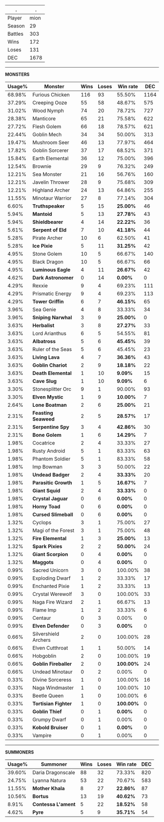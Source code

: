 .|.
|-|-
Player|mion
Season|29
Battles|303
Wins|172
Loses|131
DEC|1678

---
**MONSTERS**

Usage%|Monster|Wins|Loses|Win rate|DEC|
-|-|-|-|-|-|
68.98%|Furious Chicken|116|93|55.50%|1164|
37.29%|Creeping Ooze|55|58|48.67%|575|
31.02%|Wood Nymph|74|20|78.72%|727|
28.38%|Manticore|65|21|75.58%|622|
27.72%|Flesh Golem|66|18|78.57%|621|
22.44%|Goblin Mech|34|34|50.00%|313|
19.47%|Mushroom Seer|46|13|77.97%|464|
17.82%|Goblin Sorcerer|37|17|68.52%|371|
15.84%|Earth Elemental|36|12|75.00%|396|
12.54%|Brownie|29|9|76.32%|249|
12.21%|Sea Monster|21|16|56.76%|160|
12.21%|Javelin Thrower|28|9|75.68%|309|
12.21%|Highland Archer|24|13|64.86%|255|
11.55%|Minotaur Warrior|27|8|77.14%|304|
6.60%|**Truthspeaker**|5|15|**25.00%**|46|
5.94%|**Mantoid**|5|13|**27.78%**|43|
5.94%|**Shieldbearer**|4|14|**22.22%**|36|
5.61%|**Serpent of Eld**|7|10|**41.18%**|44|
5.28%|Pirate Archer|10|6|62.50%|41|
5.28%|**Ice Pixie**|5|11|**31.25%**|42|
4.95%|Stone Golem|10|5|66.67%|140|
4.95%|Black Dragon|10|5|66.67%|66|
4.95%|**Luminous Eagle**|4|11|**26.67%**|42|
4.62%|**Dark Astronomer**|0|14|**0.00%**|0|
4.29%|Rexxie|9|4|69.23%|111|
4.29%|Prismatic Energy|9|4|69.23%|113|
4.29%|**Tower Griffin**|6|7|**46.15%**|65|
3.96%|Sea Genie|4|8|33.33%|34|
3.96%|**Sniping Narwhal**|3|9|**25.00%**|0|
3.63%|**Herbalist**|3|8|**27.27%**|33|
3.63%|Lord Arianthus|6|5|54.55%|81|
3.63%|**Albatross**|5|6|**45.45%**|39|
3.63%|Ruler of the Seas|5|6|45.45%|23|
3.63%|**Living Lava**|4|7|**36.36%**|43|
3.63%|**Goblin Chariot**|2|9|**18.18%**|22|
3.63%|**Death Elemental**|1|10|**9.09%**|15|
3.63%|**Cave Slug**|1|10|**9.09%**|6|
3.30%|Stonesplitter Orc|9|1|90.00%|93|
3.30%|**Elven Mystic**|1|9|**10.00%**|7|
2.64%|**Lone Boatman**|2|6|**25.00%**|21|
2.31%|**Feasting Seaweed**|2|5|**28.57%**|17|
2.31%|**Serpentine Spy**|3|4|**42.86%**|30|
2.31%|**Bone Golem**|1|6|**14.29%**|7|
1.98%|Cocatrice|2|4|33.33%|27|
1.98%|Rusty Android|5|1|83.33%|63|
1.98%|Phantom Soldier|5|1|83.33%|58|
1.98%|Imp Bowman|3|3|50.00%|22|
1.98%|**Undead Badger**|2|4|**33.33%**|20|
1.98%|**Parasitic Growth**|1|5|**16.67%**|7|
1.98%|**Giant Squid**|2|4|**33.33%**|0|
1.98%|**Crystal Jaguar**|0|6|**0.00%**|0|
1.98%|**Horny Toad**|0|6|**0.00%**|0|
1.98%|**Cursed Slimeball**|0|6|**0.00%**|0|
1.32%|Cyclops|3|1|75.00%|27|
1.32%|Magi of the Forest|3|1|75.00%|48|
1.32%|**Fire Elemental**|1|3|**25.00%**|13|
1.32%|**Spark Pixies**|2|2|**50.00%**|24|
1.32%|**Giant Scorpion**|0|4|**0.00%**|0|
1.32%|**Maggots**|0|4|**0.00%**|0|
0.99%|Sacred Unicorn|3|0|100.00%|38|
0.99%|Exploding Dwarf|1|2|33.33%|17|
0.99%|Enchanted Pixie|1|2|33.33%|13|
0.99%|Crystal Werewolf|3|0|100.00%|33|
0.99%|Naga Fire Wizard|2|1|66.67%|13|
0.99%|Flame Imp|1|2|33.33%|6|
0.99%|Centaur|0|3|0.00%|0|
0.99%|**Elven Defender**|0|3|**0.00%**|0|
0.66%|Silvershield Archers|2|0|100.00%|28|
0.66%|Elven Cutthroat|1|1|50.00%|14|
0.66%|Hobgoblin|2|0|100.00%|19|
0.66%|**Goblin Fireballer**|2|0|**100.00%**|24|
0.66%|Undead Minotaur|0|2|0.00%|0|
0.33%|Divine Sorceress|1|0|100.00%|16|
0.33%|Naga Windmaster|1|0|100.00%|10|
0.33%|Beetle Queen|1|0|100.00%|6|
0.33%|**Tortisian Fighter**|1|0|**100.00%**|0|
0.33%|**Goblin Thief**|0|1|**0.00%**|0|
0.33%|Grumpy Dwarf|0|1|0.00%|0|
0.33%|**Kobold Bruiser**|0|1|**0.00%**|0|
0.33%|Vampire|0|1|0.00%|0|

---
**SUMMONERS**

Usage%|Summoner|Wins|Loses|Win rate|DEC|
-|-|-|-|-|-|
39.60%|Daria Dragonscale|88|32|73.33%|820|
24.75%|Lyanna Natura|53|22|70.67%|583|
11.55%|**Mother Khala**|8|27|**22.86%**|87|
10.56%|**Bortus**|13|19|**40.62%**|73|
8.91%|**Contessa L'ament**|5|22|**18.52%**|58|
4.62%|**Pyre**|5|9|**35.71%**|54|
